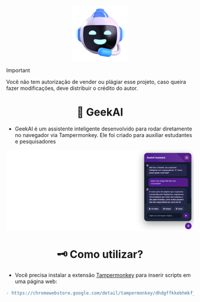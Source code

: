 <div align="center">
    <img src="assets/Universallogo.webp" alt="GeekAI Logo" width="150px"/>
</div>

> [!IMPORTANT]
> Você não tem autorização de vender ou plágiar esse projeto, caso queira fazer modificações, deve distribuir o crédito do autor.

<div align="center">
    <h1>🤖 GeekAI</h1>
</div>

- GeekAI é um assistente inteligente desenvolvido para rodar diretamente no navegador via Tampermonkey. Ele foi criado para auxiliar estudantes e pesquisadores

<img src="assets/Website.jpg" alt="GeekAI Logo"/>

<div align="center">
    <h1>🗝️ Como utilizar?</h1>
</div>

- Você precisa instalar a extensão [Tampermonkey](https://chromewebstore.google.com/detail/tampermonkey/dhdgffkkebhmkfjojejmpbldmpobfkfo) para inserir scripts em uma página web:

```diff
- https://chromewebstore.google.com/detail/tampermonkey/dhdgffkkebhmkfjojejmpbldmpobfkfo
```
